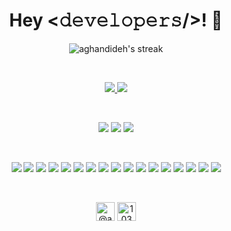<h1 align="center">Hey <𝚍𝚎𝚟𝚎𝚕𝚘𝚙𝚎𝚛𝚜/>! 👋</h1>
<p align="center">
        <img alt="aghandideh's streak" src="https://github-readme-streak-stats.herokuapp.com/?user=aghandideh&theme=black-ice&hide_border=true&stroke=0000&background=060A0CD0"/>
</p>
<br>
<p align="center">
  <a  href="https://t.me/aghandideh" target="_blank">
    <img src="https://img.shields.io/badge/Telegram-26A5E4.svg?style=for-the-badge&logo=telegram&logoColor=white"/>
  </a>
  <a href="mailto:mohsen.agh1996@outlook.com?subject=Feedback%20From%20Github&body=Hello," target="_blank">
    <img src="https://img.shields.io/badge/Outlook-0078D4.svg?style=for-the-badge&logo=microsoftoutlook&logoColor=white"/>
  </a>
</p>
<br>
<p align="center">
    <a target="_blank" href="https://www.linkedin.com/in/aghandideh/"><img src="https://img.shields.io/badge/-LinkedIn-0077B5?style=for-the-badge&logo=Linkedin&logoColor=white"></img></a>
    <a target="_blank" href="https://instagram.com/aghandideh"><img src="https://img.shields.io/badge/instagram-%ff5851db.svg?color=C13584&style=for-the-badge&logo=instagram&logoColor=white"/></a>
    <a target="_blank" href="https://twitter.com/aghandideh"><img src="https://img.shields.io/badge/-Twitter-1DA1F2?style=for-the-badge&logo=Twitter&logoColor=white"></img></a>
</p>
<br>
<p align="center">
  <img src="https://img.shields.io/badge/HTML5-E34F26?style=for-the-badge&logo=html5&logoColor=white">
  <img src="https://img.shields.io/badge/CSS3-1572B6?style=for-the-badge&logo=css3&logoColor=white">
  <img src="https://img.shields.io/badge/PHP-777BB4?style=for-the-badge&logo=php&logoColor=white">
  <img src="https://img.shields.io/badge/Laravel-FF2D20?style=for-the-badge&logo=laravel&logoColor=white">
  <img src="https://img.shields.io/badge/MySQL-00000F?style=for-the-badge&logo=mysql&logoColor=white">
  <img src="https://img.shields.io/badge/SQLite-07405E?style=for-the-badge&logo=sqlite&logoColor=white">
  <img src="https://img.shields.io/badge/sublime_text-%23575757.svg?&style=for-the-badge&logo=sublime-text&logoColor=important">
  <img src="https://img.shields.io/badge/vscode-007ACC.svg?style=for-the-badge&logo=visualstudiocode&logoColor=white"> 
  <img src="https://img.shields.io/badge/Linux-FCC624?style=for-the-badge&logo=linux&logoColor=black">
  <img src="https://img.shields.io/badge/Ubuntu-E95420?style=for-the-badge&logo=ubuntu&logoColor=white">
  <img src="https://img.shields.io/badge/Windows-0078D6?style=for-the-badge&logo=windows&logoColor=white">
  <img src="https://img.shields.io/badge/Android-3DDC84?style=for-the-badge&logo=android&logoColor=white">
  <img src="https://img.shields.io/badge/Git-F05032?style=for-the-badge&logo=git&logoColor=white">
  <img src="https://img.shields.io/badge/Postman-FF6C37?style=for-the-badge&logo=Postman&logoColor=white">
  <img src="https://img.shields.io/badge/Xampp-F37623?style=for-the-badge&logo=xampp&logoColor=white">
  <img src="https://img.shields.io/badge/Shell_Script-121011?style=for-the-badge&logo=gnu-bash&logoColor=white">
  <img src="https://img.shields.io/badge/json-5E5C5C?style=for-the-badge&logo=json&logoColor=white">
</p>
<br>
<p align="center">
    <a href="https://medium.com/@aghandideh" target="blank"><img align="center" src="https://cdn.jsdelivr.net/npm/simple-icons@3.0.1/icons/medium.svg" alt="@akhilgkrishnan" height="30" width="30" /></a>
    <a href="https://stackoverflow.com/users/10842857/mohsen-aghandideh" target="blank"><img align="center" src="https://cdn.jsdelivr.net/npm/simple-icons@3.0.1/icons/stackoverflow.svg" alt="10321356" height="30" width="30" /></a>
</p>




